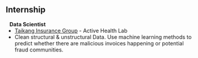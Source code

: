 ## Internship

<h4 style="margin:0 10px 0;">Data Scientist</h4>

<ul style="margin:0 0 5px;">
  <li><a href="https://www.taikang.com/about_en.html"><autocolor>Taikang Insurance Group</a> - Active Health Lab </autocolor></li>
  <li><autocolor>Clean structural & unstructural Data. Use machine learning methods to predict whether there are malicious invoices happening or potential fraud communities.</autocolor></li>
</ul>

